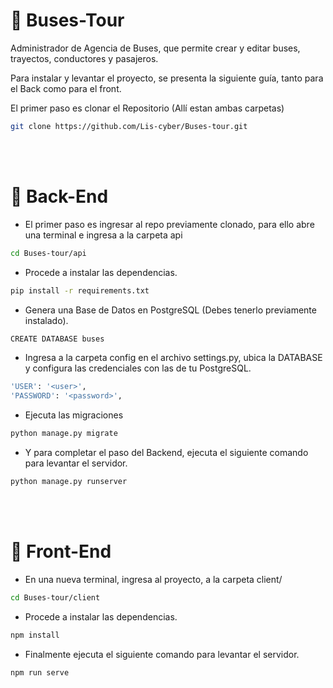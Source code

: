 # 🌄 Buses-Tour

Administrador de Agencia de Buses, que permite crear y editar buses, trayectos, conductores y pasajeros.

Para instalar y levantar el proyecto, se presenta la siguiente guía, tanto para el Back como para el front.

El primer paso es clonar el Repositorio (Allí estan ambas carpetas)
```bash
git clone https://github.com/Lis-cyber/Buses-tour.git
```

<br>
<br>

# 🌱 Back-End
- El primer paso es ingresar al repo previamente clonado, para ello abre una terminal e ingresa a la carpeta api

```bash
cd Buses-tour/api
```

- Procede a instalar las dependencias.

```bash
pip install -r requirements.txt
```
- Genera una Base de Datos en PostgreSQL (Debes tenerlo previamente instalado).

```bash
CREATE DATABASE buses
```
- Ingresa a la carpeta config en el archivo settings.py, ubica la DATABASE y configura las credenciales con las de tu PostgreSQL.

```bash
'USER': '<user>',
'PASSWORD': '<password>',
```
- Ejecuta las migraciones
```bash
python manage.py migrate
```

- Y para completar el paso del Backend, ejecuta el siguiente comando para levantar el servidor.

```bash
python manage.py runserver
```


<br>
<br>

# 🌴 Front-End

- En una nueva terminal, ingresa al proyecto, a la carpeta client/
```bash
cd Buses-tour/client
```

- Procede a instalar las dependencias.

```bash
npm install
```

- Finalmente ejecuta el siguiente comando para levantar el servidor.

```bash
npm run serve
```

<br>
